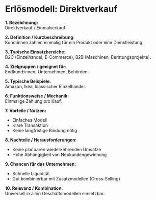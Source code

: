 # Erlösmodell: Direktverkauf

**1. Bezeichnung:**  
Direktverkauf / Einmalverkauf  

**2. Definition / Kurzbeschreibung:**  
Kund:innen zahlen einmalig für ein Produkt oder eine Dienstleistung.  

**3. Typische Einsatzbereiche:**  
B2C (Einzelhandel, E-Commerce), B2B (Maschinen, Beratungsprojekte).  

**4. Zielgruppen / geeignet für:**  
Endkund:innen, Unternehmen, Behörden.  

**5. Typische Beispiele:**  
Amazon, Ikea, klassischer Einzelhandel.  

**6. Funktionsweise / Mechanik:**  
Einmalige Zahlung pro Kauf.  

**7. Vorteile / Nutzen:**  
- Einfaches Modell  
- Klare Transaktion  
- Keine langfristige Bindung nötig  

**8. Nachteile / Herausforderungen:**  
- Keine planbaren wiederkehrenden Umsätze  
- Hohe Abhängigkeit von Neukundengewinnung  

**9. Chancen für das Unternehmen:**  
- Schnelle Liquidität  
- Gut kombinierbar mit Zusatzmodellen (Cross-Selling)  

**10. Relevanz / Kombination:**  
Universell in allen Geschäftsmodellen einsetzbar.  
